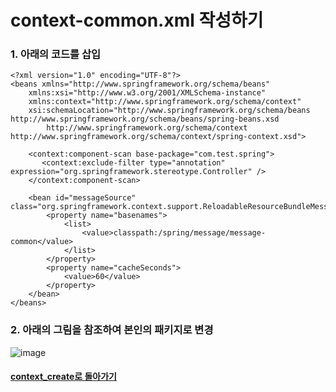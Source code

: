 # context-common.xml 작성하기
### 1. 아래의 코드를 삽입
```
<?xml version="1.0" encoding="UTF-8"?>
<beans xmlns="http://www.springframework.org/schema/beans"
	xmlns:xsi="http://www.w3.org/2001/XMLSchema-instance"
	xmlns:context="http://www.springframework.org/schema/context"
	xsi:schemaLocation="http://www.springframework.org/schema/beans http://www.springframework.org/schema/beans/spring-beans.xsd
		http://www.springframework.org/schema/context http://www.springframework.org/schema/context/spring-context.xsd">

    <context:component-scan base-package="com.test.spring">
       <context:exclude-filter type="annotation" expression="org.springframework.stereotype.Controller" />
    </context:component-scan>

	<bean id="messageSource" class="org.springframework.context.support.ReloadableResourceBundleMessageSource">
		<property name="basenames">
			<list>
				<value>classpath:/spring/message/message-common</value>
			</list>
		</property>
		<property name="cacheSeconds">
			<value>60</value>
		</property>
	</bean>
</beans>
```

### 2. 아래의 그림을 참조하여 본인의 패키지로 변경
![image](https://user-images.githubusercontent.com/42727909/49121055-71336080-f2f2-11e8-8d6b-ad8c60d0a324.png)

#### [context_create로 돌아가기](context_create.md)
